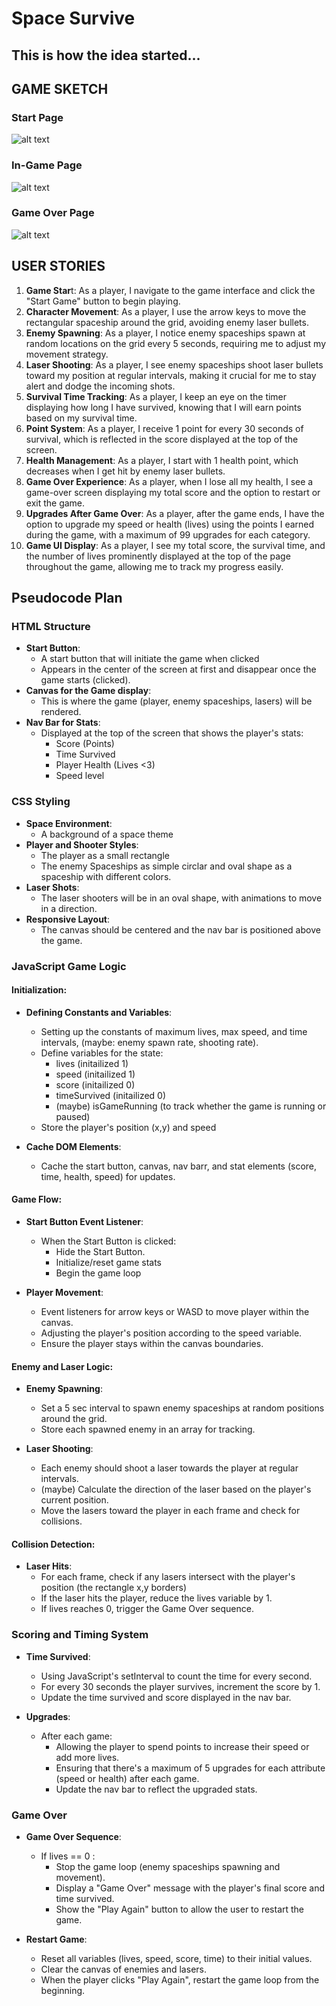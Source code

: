 # Space Survive
## This is how the idea started...

## GAME SKETCH
### Start Page
![alt text](start.png)

### In-Game Page
![alt text](ingame.png)

### Game Over Page
![alt text](over.png)


## USER STORIES

1. **Game Star**t: As a player, I navigate to the game interface and click the "Start Game" button to begin playing.
2. **Character Movement**: As a player, I use the arrow keys to move the rectangular spaceship around the grid, avoiding enemy laser bullets.
3. **Enemy Spawning**: As a player, I notice enemy spaceships spawn at random locations on the grid every 5 seconds, requiring me to adjust my movement strategy.
4. **Laser Shooting**: As a player, I see enemy spaceships shoot laser bullets toward my position at regular intervals, making it crucial for me to stay alert and dodge the incoming shots.
5. **Survival Time Tracking**: As a player, I keep an eye on the timer displaying how long I have survived, knowing that I will earn points based on my survival time.
6. **Point System**: As a player, I receive 1 point for every 30 seconds of survival, which is reflected in the score displayed at the top of the screen.
7. **Health Management**: As a player, I start with 1 health point, which decreases when I get hit by enemy laser bullets.
8. **Game Over Experience**: As a player, when I lose all my health, I see a game-over screen displaying my total score and the option to restart or exit the game.
9. **Upgrades After Game Over**: As a player, after the game ends, I have the option to upgrade my speed or health (lives) using the points I earned during the game, with a maximum of 99 upgrades for each category.
10. **Game UI Display**: As a player, I see my total score, the survival time, and the number of lives prominently displayed at the top of the page throughout the game, allowing me to track my progress easily.


## Pseudocode Plan

### **HTML Structure**
* **Start Button**:
    * A start button that will initiate the game when clicked
    * Appears in the center of the screen at first and disappear once the game starts (clicked).
* **Canvas for the Game display**:
    * This is where the game (player, enemy spaceships, lasers) will be rendered.
* **Nav Bar for Stats**:
    * Displayed at the top of the screen that shows the player's stats:
        * Score (Points)
        * Time Survived
        * Player Health (Lives <3)
        * Speed level


### **CSS Styling**
* **Space Environment**:
    * A background of a space theme
* **Player and Shooter Styles**:
    * The player as a small rectangle
    * The enemy Spaceships as simple circlar and oval shape as a spaceship with different colors.
* **Laser Shots**:
    * The laser shooters will be in an oval shape, with animations to move in a direction.
* **Responsive Layout**:
    * The canvas should be centered and the nav bar is positioned above the game.


### **JavaScript Game Logic**

#### **Initialization**:

* **Defining Constants and Variables**:
    * Setting up the constants of maximum lives, max speed, and time intervals, (maybe: enemy spawn rate, shooting rate).
    * Define variables for the state:
        * lives (initailized 1)
        * speed (initailized 1)
        * score (initailized 0)
        * timeSurvived (initailized 0)
        * (maybe) isGameRunning (to track whether the game is running or paused)
    * Store the player's position (x,y) and speed

* **Cache DOM Elements**:
    * Cache the start button, canvas, nav barr, and stat elements (score, time, health, speed) for updates.


#### **Game Flow**:

* **Start Button Event Listener**:
    * When the Start Button is clicked:
        * Hide the Start Button.
        * Initialize/reset game stats
        * Begin the game loop

* **Player Movement**: 
    * Event listeners for arrow keys or WASD to move player within the canvas.
    * Adjusting the player's position according to the speed variable.
    * Ensure the player stays within the canvas boundaries.


#### **Enemy and Laser Logic**:

* **Enemy Spawning**:
    * Set a 5 sec interval to spawn enemy spaceships at random positions around the grid.
    * Store each spawned enemy in an array for tracking.

* **Laser Shooting**:
    * Each enemy should shoot a laser towards the player at regular intervals.
    * (maybe) Calculate the direction of the laser based on the player's current position.
    * Move the lasers toward the player in each frame and check for collisions.

#### **Collision Detection**:

* **Laser Hits**:
    * For each frame, check if any lasers intersect with the player's position (the rectangle x,y borders)
    * If the laser hits the player, reduce the lives variable by 1.
    * If lives reaches 0, trigger the Game Over sequence.


### **Scoring and Timing System**

* **Time Survived**:
    * Using JavaScript's setInterval to count the time for every second.
    * For every 30 seconds the player survives, increment the score by 1.
    * Update the time survived and score displayed in the nav bar.

* **Upgrades**:
    * After each game:
        * Allowing the player to spend points to increase their speed or add more lives.
        * Ensuring that there's a maximum of 5 upgrades for each attribute (speed or health) after each game.
        * Update the nav bar to reflect the upgraded stats.


### **Game Over**

* **Game Over Sequence**:
    * If lives == 0 :
        * Stop the game loop (enemy spaceships spawning and movement).
        * Display a "Game Over" message with the player's final score and time survived.
        * Show the "Play Again" button to allow the user to restart the game.

* **Restart Game**:
    * Reset all variables (lives, speed, score, time) to their initial values.
    * Clear the canvas of enemies and lasers.
    * When the player clicks "Play Again", restart the game loop from the beginning.

